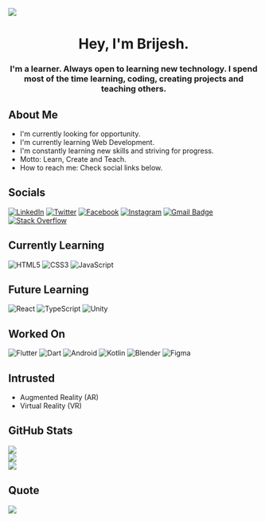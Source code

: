 [![](https://visitcount.itsvg.in/api?id=iambrijeshtoo&icon=0&color=0)](https://visitcount.itsvg.in)

<!-- ![MasterHead](https://1.bp.blogspot.com/-7A4WynwLsMw/XbBpCXG8fHI/AAAAAAAAMt4/uOa1bpLskYgrwGbllhSu2SDj_Mig8SXJQCLcBGAsYHQ/s1600/2000_600px.gif) -->

<h1 align="center">Hey, I'm Brijesh.</h1>
<h3 align="center">I'm a learner. Always open to learning new technology. I spend most of the time learning, coding, creating projects and teaching others.</h3>

## About Me

- I'm currently looking for opportunity.
- I'm currently learning Web Development.
- I'm constantly learning new skills and striving for progress.
- Motto: Learn, Create and Teach.
- How to reach me: Check social links below.

## Socials

[![LinkedIn](https://img.shields.io/badge/LinkedIn-%230077B5.svg?logo=linkedin&logoColor=white)](https://linkedin.com/in/iambrijeshtoo) [![Twitter](https://img.shields.io/badge/Twitter-%231DA1F2.svg?logo=Twitter&logoColor=white)](https://twitter.com/iambrijeshtoo) [![Facebook](https://img.shields.io/badge/Facebook-%231877F2.svg?logo=Facebook&logoColor=white)](https://facebook.com/iambrijeshtoo) [![Instagram](https://img.shields.io/badge/Instagram-%23E4405F.svg?logo=Instagram&logoColor=white)](https://instagram.com/iambrijeshtoo) [![Gmail Badge](https://img.shields.io/badge/-Gmail-c0392b?style=flat&labelColor=c0392b&logo=gmail&logoColor=white)](mailto:chavdabrijeshkumar25@gmail.com) [![Stack Overflow](https://img.shields.io/badge/-Stackoverflow-FE7A16?logo=stack-overflow&logoColor=white)](https://stackoverflow.com/users/16780183)

 <!-- [![Reddit](https://img.shields.io/badge/Reddit-%23FF4500.svg?logo=Reddit&logoColor=white)](https://reddit.com/user/be-brijesh)  -->

## Currently Learning

![HTML5](https://img.shields.io/badge/html5-%23E34F26.svg?style=for-the-badge&logo=html5&logoColor=white) ![CSS3](https://img.shields.io/badge/css3-%231572B6.svg?style=for-the-badge&logo=css3&logoColor=white) ![JavaScript](https://img.shields.io/badge/javascript-%23323330.svg?style=for-the-badge&logo=javascript&logoColor=%23F7DF1E)

## Future Learning

![React](https://img.shields.io/badge/react-%2320232a.svg?style=for-the-badge&logo=react&logoColor=%2361DAFB) ![TypeScript](https://img.shields.io/badge/typescript-%23007ACC.svg?style=for-the-badge&logo=typescript&logoColor=white) ![Unity](https://img.shields.io/badge/unity-%23000000.svg?style=for-the-badge&logo=unity&logoColor=white)

## Worked On

![Flutter](https://img.shields.io/badge/Flutter-%2302569B.svg?style=for-the-badge&logo=Flutter&logoColor=white) ![Dart](https://img.shields.io/badge/dart-%230175C2.svg?style=for-the-badge&logo=dart&logoColor=white) ![Android](https://img.shields.io/badge/Android-3DDC84?style=for-the-badge&logo=android&logoColor=white) ![Kotlin](https://img.shields.io/badge/kotlin-%237F52FF.svg?style=for-the-badge&logo=kotlin&logoColor=white) ![Blender](https://img.shields.io/badge/blender-%23F5792A.svg?style=for-the-badge&logo=blender&logoColor=white) ![Figma](https://img.shields.io/badge/figma-%23F24E1E.svg?style=for-the-badge&logo=figma&logoColor=white)

## Intrusted

- Augmented Reality (AR)
- Virtual Reality (VR)

## GitHub Stats

![](https://github-readme-stats.vercel.app/api?username=iambrijeshtoo&theme=dark&hide_border=true&include_all_commits=true&count_private=true)<br/>
![](https://github-readme-streak-stats.herokuapp.com/?user=iambrijeshtoo&theme=dark&hide_border=true)<br/>
![](https://github-readme-stats.vercel.app/api/top-langs/?username=iambrijeshtoo&theme=dark&hide_border=true&include_all_commits=true&count_private=true&layout=compact)

## Quote

![](https://quotes-github-readme.vercel.app/api?type=horizontal&theme=radical)

<!-- Proudly created with GPRM ( https://gprm.itsvg.in ) -->
